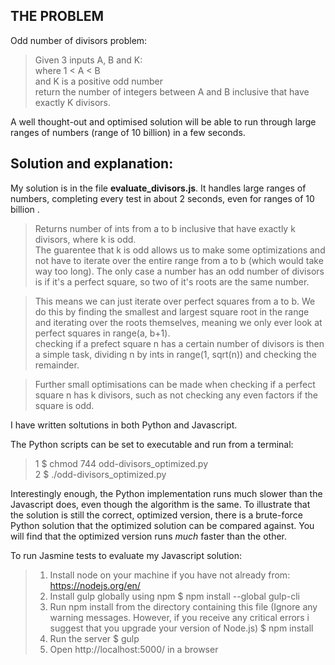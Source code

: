 THE PROBLEM
-----------
Odd number of divisors problem:  
>Given 3 inputs A, B and K:  
>where 1 < A < B   
>and K is a positive odd number   
>return the number of integers between A and B inclusive that have exactly K divisors.

A well thought-out and optimised solution will be able to run through large ranges of numbers (range of 10 billion) in a few seconds.

Solution and explanation:
---
My solution is in the file **evaluate_divisors.js**. It handles large ranges of numbers, completing every test in about 2 seconds, even for ranges of 10 billion . 

>Returns number of ints from a to b inclusive that have exactly k divisors, where k is odd.  
>The guarentee that k is odd allows us to make some optimizations and not have to iterate over the entire range from a to b (which would take way too long). The only case a number has an odd number of divisors is if it's a perfect square, so two of it's roots are the same number. 

>This means we can just iterate over perfect squares from a to b. We do this by finding the smallest and largest square root in the range and iterating over the roots themselves, meaning we only ever look at perfect squares in range(a, b+1).  
>checking if a prefect square n has a certain number of divisors is then a simple task, dividing n by ints in range(1, sqrt(n)) and checking the remainder. 

>Further small optimisations can be made when checking if a perfect square n has k divisors, such as not checking any even factors if the square is odd. 


I have written soltutions in both Python and Javascript.  

The Python scripts can be set to executable and run from a terminal:  
>1 $ chmod 744 odd-divisors_optimized.py  
>2 $ ./odd-divisors_optimized.py

Interestingly enough, the Python implementation runs much slower than the Javascript does, even though the algorithm is the same. To illustrate that the solution is still the correct, optimized version, there is a brute-force Python solution that the optimized solution can be compared against. You will find that the optimized version runs *much* faster than the other. 

To run Jasmine tests to evaluate my Javascript solution:  

>1. Install node on your machine if you have not already from: https://nodejs.org/en/
>2. Install gulp globally using npm
>    $ npm install --global gulp-cli
>2. Run npm install from the directory containing this file (Ignore any warning messages. However, if you receive any critical errors i suggest that you upgrade your version of Node.js)
>    $ npm install
>3. Run the server
>    $ gulp
>4. Open http://localhost:5000/ in a browser

